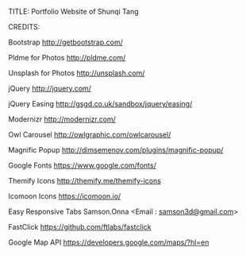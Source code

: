 
TITLE: 
Portfolio Website of Shunqi Tang



CREDITS:

Bootstrap
http://getbootstrap.com/

Pldme for Photos
http://pldme.com/

Unsplash for Photos
http://unsplash.com/

jQuery
http://jquery.com/

jQuery Easing
http://gsgd.co.uk/sandbox/jquery/easing/

Modernizr
http://modernizr.com/

Owl Carousel
http://owlgraphic.com/owlcarousel/

Magnific Popup
http://dimsemenov.com/plugins/magnific-popup/

Google Fonts
https://www.google.com/fonts/

Themify Icons
http://themify.me/themify-icons

Icomoon Icons
https://icomoon.io/

Easy Responsive Tabs
Samson.Onna <Email : samson3d@gmail.com> 

FastClick
https://github.com/ftlabs/fastclick

Google Map API
https://developers.google.com/maps/?hl=en
